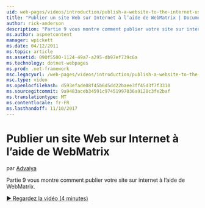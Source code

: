 ```yaml
---
uid: web-pages/videos/introduction/publish-a-website-to-the-internet-using-webmatrix
title: "Publier un site Web sur Internet à l’aide de WebMatrix | Documents Microsoft"
author: rick-anderson
description: "Partie 9 vous montre comment publier votre site sur internet à l’aide de WebMatrix."
ms.author: aspnetcontent
manager: wpickett
ms.date: 04/12/2011
ms.topic: article
ms.assetid: 090f5500-1124-49a7-a295-db97ef739c6a
ms.technology: dotnet-webpages
ms.prod: .net-framework
msc.legacyurl: /web-pages/videos/introduction/publish-a-website-to-the-internet-using-webmatrix
msc.type: video
ms.openlocfilehash: d593efade08f45b6d5dd22baee3ff45d3f7f3310
ms.sourcegitcommit: 9a9483aceb34591c97451997036a9120c3fe2baf
ms.translationtype: MT
ms.contentlocale: fr-FR
ms.lasthandoff: 11/10/2017
---
```

<a name="publish-a-website-to-the-internet-using-webmatrix"></a>Publier un site Web sur Internet à l’aide de WebMatrix
====================
par [Advaiya](https://twitter.com/Advaiyasolns)

Partie 9 vous montre comment publier votre site sur internet à l’aide de WebMatrix.

[&#9654; Regardez la vidéo (4 minutes)](https://channel9.msdn.com/Blogs/ASP-NET-Site-Videos/publish-a-website-to-the-internet-using-webmatrix)
